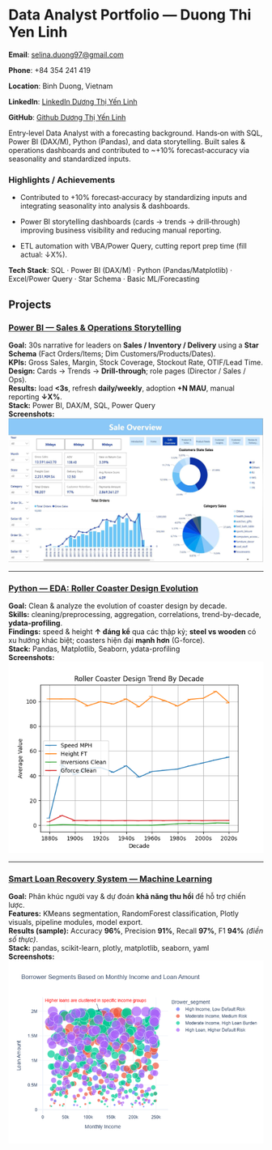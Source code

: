# Data Analyst Portfolio — Duong Thi Yen Linh

**Email**: selina.duong97@gmail.com 

**Phone**: +84 354 241 419 

**Location**: Binh Duong, Vietnam 

**LinkedIn**: [LinkedIn Dương Thị Yến Linh](www.linkedin.com/in/dương-thị-yến-linh-140a67216)

**GitHub**: [Github Dương Thị Yến Linh](https://github.com/SelinaYenLinh)

Entry‑level Data Analyst with a forecasting background. Hands‑on with SQL, Power BI (DAX/M), Python (Pandas), and data storytelling. Built sales & operations dashboards and contributed to ~+10% forecast‑accuracy via seasonality and standardized inputs.

### Highlights / Achievements  
- Contributed to +10% forecast‑accuracy by standardizing inputs and integrating seasonality into analysis & dashboards.

- Power BI storytelling dashboards (cards → trends → drill‑through) improving business visibility and reducing manual reporting.

- ETL automation with VBA/Power Query, cutting report prep time (fill actual: ↓X%).

**Tech Stack**: SQL · Power BI (DAX/M) · Python (Pandas/Matplotlib) · Excel/Power Query · Star Schema · Basic ML/Forecasting
## Projects

### [Power BI — Sales & Operations Storytelling](https://github.com/<yourUser>/powerbi-sales-ops-storytelling)
**Goal:** 30s narrative for leaders on **Sales / Inventory / Delivery** using a **Star Schema** (Fact Orders/Items; Dim Customers/Products/Dates).  
**KPIs:** Gross Sales, Margin, Stock Coverage, Stockout Rate, OTIF/Lead Time.  
**Design:** Cards → Trends → **Drill-through**; role pages (Director / Sales / Ops).  
**Results:** load **<3s**, refresh **daily/weekly**, adoption **+N MAU**, manual reporting **↓X%**.  
**Stack:** Power BI, DAX/M, SQL, Power Query  
**Screenshots:**  
![Overview](Brazilian_E-Commerce_Public_Dataset_by_Olist/OverView.jpg)

---

### [Python — EDA: Roller Coaster Design Evolution](https://github.com/SelinaYenLinh/Exploratory-Data-Analysis.git)
**Goal:** Clean & analyze the evolution of coaster design by decade.  
**Skills:** cleaning/preprocessing, aggregation, correlations, trend-by-decade, **ydata-profiling**.  
**Findings:** speed & height **↑ đáng kể** qua các thập kỷ; **steel vs wooden** có xu hướng khác biệt; coasters hiện đại **mạnh hơn** (G-force).  
**Stack:** Pandas, Matplotlib, Seaborn, ydata-profiling  
**Screenshots:**  
![Trend by Decade](Exploratory-Data-Analysis/Assets/Roller_Coaster_Design_Trend_By_Decade.png)

---

### [Smart Loan Recovery System — Machine Learning](https://github.com/SelinaYenLinh/Smart-Loan-Recovery-System-With-Machine-Learning.git)
**Goal:** Phân khúc người vay & dự đoán **khả năng thu hồi** để hỗ trợ chiến lược.  
**Features:** KMeans segmentation, RandomForest classification, Plotly visuals, pipeline modules, model export.  
**Results (sample):** Accuracy **96%**, Precision **91%**, Recall **97%**, F1 **94%** *(điền số thực)*.  
**Stack:** pandas, scikit-learn, plotly, matplotlib, seaborn, yaml  
**Screenshots:**  
![Segments (KMeans)](Smart_Loan_Recovery_System_With_Machine_Learning/Borrower_Segments_Based_on_Monthly_Income_and_Loan_Amount.png)
